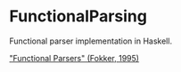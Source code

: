 # FunctionalParsing

Functional parser implementation in Haskell.

["Functional Parsers" (Fokker, 1995)](http://cmsc-16100.cs.uchicago.edu/2018-autumn/Lectures/17/parsers.pdf)
